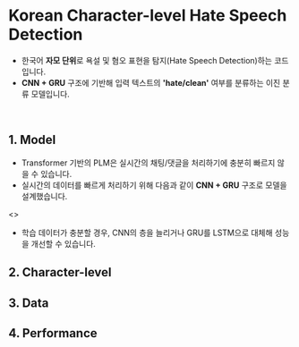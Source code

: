 # Korean Character-level Hate Speech Detection

- 한국어 **자모 단위**로 욕설 및 혐오 표현을 탐지(Hate Speech Detection)하는 코드입니다.         
- **CNN + GRU** 구조에 기반해 입력 텍스트의 **'hate/clean'** 여부를 분류하는 이진 분류 모델입니다.              

&nbsp;&nbsp;&nbsp;

## 1. Model
- Transformer 기반의 PLM은 실시간의 채팅/댓글을 처리하기에 충분히 빠르지 않을 수 있습니다. 
- 실시간의 데이터를 빠르게 처리하기 위해 다음과 같이 **CNN + GRU** 구조로 모델을 설계했습니다.

<>

- 학습 데이터가 충분할 경우, CNN의 층을 늘리거나 GRU를 LSTM으로 대체해 성능을 개선할 수 있습니다.   

## 2. Character-level  

## 3. Data 

## 4. Performance
